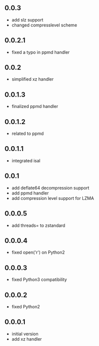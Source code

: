 ## 0.0.3

- add slz support
- changed compresslevel scheme

## 0.0.2.1

- fixed a typo in ppmd handler

## 0.0.2

- simplified xz handler

## 0.0.1.3

- finalized ppmd handler

## 0.0.1.2

- related to ppmd

## 0.0.1.1

- integrated isal

## 0.0.1

- add deflate64 decompression support
- add ppmd handler
- add compression level support for LZMA

## 0.0.0.5

- add threads= to zstandard

## 0.0.0.4

- fixed open('r') on Python2

## 0.0.0.3

- fixed Python3 compatibility

## 0.0.0.2

- fixed Python2

## 0.0.0.1

- initial version
- add xz handler
